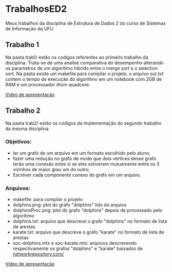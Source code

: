 # TrabalhosED2
Meus trabalhos da disciplina de Estrutura de Dados 2 do curso de Sistemas de Informação da UFU

## Trabalho 1
Na pasta trab1/ estão os codigos referentes ao primeiro trabalho da disciplina.
Trata-se de uma analise comparativa do desempenho alterando os parametros de um algoritimo hibrido entre o merge sort e o selection sort.
Na pasta existe um makefile para compilar o projeto, o arquivo out.txt contem o tempo de execução do algoritimo em um notebook com 2GB de RAM e um processador Atom quadcore.

<a href="https://youtu.be/jTspAuNkBbA">Video de apresentação</a>

## Trabalho 2

Na pasta trab2/ estão os códigos da implementação do segundo trabalho da mesma disciplina.
### Objetivos: 
- ler um grafo de um arquivo em um formato escolhido pelo aluno;
- fazer uma redução no grafo de modo que dois vértices desse grafo terão uma conexão entre si se eles estiverem mutuamente entre os 3 vizinhos de maior grau um do outro;
- Escrever cada componente conexo do grafo em um arquivo.
### Arquivos:
- makefile: para compilar o projeto
- dolphins.png: plot do grafo "dolphins" lido do arquivo
- dolphinsProc.png: plot do grafo "dolphins" depois de processado pelo algorítimo
- dolphins.txt: arquivo que descreve o grafo "dolphins" no formato de lista de arestas
- karate.txt: arquivo que descreve o grafo "karate" no formato de lista de arestas
- soc-dolphins.mtx e soc-karate.mtx: arquivos descrevendo respectivamente os grafos "dolphins" e "karate" baixados de <a href="networkrepository.com/">networkrepository.com/</a>

<a href="https://youtu.be/JnGpOM-5T68">Video de apresentação</a>
